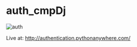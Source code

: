 # auth_cmpDj
![auth](https://user-images.githubusercontent.com/123397686/233452233-d51523c2-0d84-4023-ac57-b95e89fe0121.jpg)

Live at: http://authentication.pythonanywhere.com/

